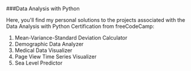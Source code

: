 ###Data Analysis with Python

Here, you'll find my personal solutions to the projects associated with the Data Analysis with Python Certification from freeCodeCamp:
1. Mean-Variance-Standard Deviation Calculator
2. Demographic Data Analyzer
3. Medical Data Visualizer
4. Page View Time Series Visualizer
5. Sea Level Predictor
